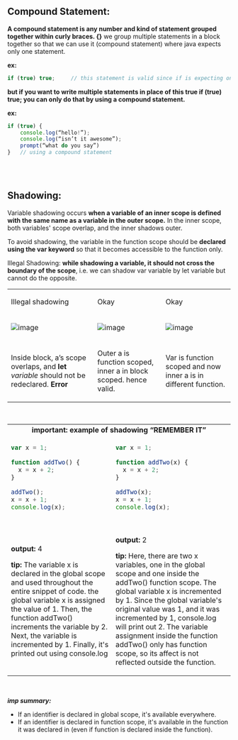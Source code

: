 
## Compound Statement:
<b>A compound statement is any number and kind of statement grouped together within curly braces. {}</b>
we group multiple statements in a block together so that we can use it (compound statement) where java expects only one statement.

<b>ex:</b>
```js
if (true) true;		// this statement is valid since if is expecting only one statement.
```

<b>but if you want to write multiple statements in place of this true if (true) true; you can only do that by using a compound statement.</b>

<b>ex:</b>
```js
if (true) {
	console.log(“hello!”);
	console.log(“isn’t it awesome”);
	prompt(“what do you say”)
}	// using a compound statement
```


<br/>


<br/>


## Shadowing:
Variable shadowing occurs <b>when a variable of an inner scope is defined with the same name as a variable in the outer scope.</b> In the inner scope, both variables' scope overlap, and the inner shadows outer.

To avoid shadowing, the variable in the function scope should be <b>declared using the var keyword</b> so that it becomes accessible to the function only.

Illegal Shadowing: <b>while shadowing a variable, it should not cross the boundary of the scope</b>, i.e. we can shadow var variable by let variable but cannot do the opposite.

 	 	 
<table>
<tbody>
<tr>
<td>
<p>Illegal shadowing</p>
</td>
<td>
<p>Okay</p>
</td>
<td>
<p>Okay</p>
</td>
</tr>
<tr>
<td>
  
![image](https://user-images.githubusercontent.com/63545175/168575314-1d9689ea-fe63-4c89-bb4e-0af7fe553140.png)

</td>
<td>
  
![image](https://user-images.githubusercontent.com/63545175/168575329-af28c5b9-b690-44f3-b3ec-dc3c3c68a89e.png)

</td>
<td>
  
![image](https://user-images.githubusercontent.com/63545175/168575340-e0b568b2-354f-42f9-850e-66f429ff03ae.png)

</td>
</tr>
<tr>
<td>
<p>Inside block, a&rsquo;s scope overlaps, and <strong>let</strong> <em>variable</em> should not be redeclared. <strong>Error</strong></p>
</td>
<td>
<p>Outer a is function scoped, inner a in block scoped. hence valid.</p>
</td>
<td>
<p>Var is function scoped and now inner a is in different function.</p>
</td>
</tr>
</tbody>
</table>


<br/>


<table>
<tr>
<td colspan="2" align="center">
  <b> important: example of shadowing “REMEMBER IT”  </b> 
</td>  
</tr>
<tr>
<td>
  
```js
var x = 1;

function addTwo() {
  x = x + 2;
}

addTwo();
x = x + 1;
console.log(x);
  
```  
  
</td>  
<td>

```js
var x = 1;

function addTwo(x) {
  x = x + 2;
}

addTwo(x);
x = x + 1;
console.log(x);
  
```
  
</td>  
</tr>
<tr>
<td>
  
  
<b>output:</b> 4 
  
<b>tip:</b>  The variable x is declared in the global scope and used throughout the entire snippet of code. the global variable x is assigned the value of 1.
Then, the function addTwo() increments the variable by 2.
Next, the variable is incremented by 1.
Finally, it's printed out using console.log

  
</td>  
<td>
  
<b>output:</b> 2
  
<b>tip:</b> Here, there are two x variables, one in the global scope and one inside the addTwo() function scope. The global variable x is incremented by 1. Since the global variable's original value was 1, and it was incremented by 1, console.log will print out 2.
The variable assignment inside the function addTwo() only has function scope, so its affect is not reflected outside the function.

  
</td>  
</tr>  
<table>
  
<br/>
  
<b><em>imp summary:</em></b>
- If an identifier is declared in global scope, it's available everywhere.
- If an identifier is declared in function scope, it's available in the function it was declared in (even if function is declared inside the function).
  

<br/>
  
